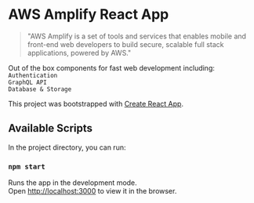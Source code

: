 # AWS Amplify React App

>"AWS Amplify is a set of tools and services that enables mobile and front-end web developers to build secure, scalable full stack applications, powered by AWS."

Out of the box components for fast web development including:<br>
`Authentication`<br>
`GraphQL API`<br>
`Database & Storage`


This project was bootstrapped with [Create React App](https://github.com/facebook/create-react-app).

## Available Scripts

In the project directory, you can run:

### `npm start`

Runs the app in the development mode.<br />
Open [http://localhost:3000](http://localhost:3000) to view it in the browser.
